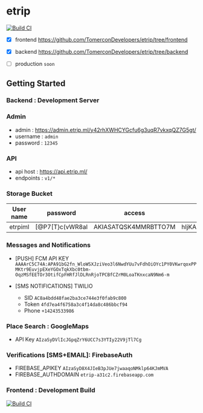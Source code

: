 # etrip


[![Build CI](https://img.shields.io/badge/download%20apk-v0.9-green.svg)](https://github.com/TomerconDevelopers/etrip/releases/download/v0.9-beta/app-release.apk)

- [x] frontend  https://github.com/TomerconDevelopers/etrip/tree/frontend

- [x] backend https://github.com/TomerconDevelopers/etrip/tree/backend

- [ ] production `soon`
## Getting Started

### Backend : Development Server
 
  ### Admin
 - admin : https://admin.etrip.ml/y42rhXWHCYGcfu6g3uqR7vkxqQZ7G5gt/
 - username : `admin`
 - password : `12345`
 
  ### API
  - api host : https://api.etrip.ml/
  - endpoints : `v1/*`
  
  ### Storage Bucket
  |User name 	| password 	| access 	| secret 	| login link 	|
|:---------:	|:--------:	|:------:	|:------:	|:----------:	|
|     etrpiml      	|    [@P7[T}c(vWR8al      	|    AKIASATQSK4MMRBTTO7M    	|       hIjKALJDkmiNypQdc0qVu8wwlk7L6DOTahPJPgfu 	|      https://138748778264.signin.aws.amazon.com/console      	|

 ### Messages and Notifications
 - [PUSH] FCM API KEY `AAAArC5C74A:APA91bG2fn_WloWSXJziVeo3l6NwdYUu7vFdhOiOYc1PY0VKwrqoxPPMKtr9EuvjpEXeYGOxTqkXbc0tbm-OqzMSfEETOr3OtifCpFHRfJlDLRnRjoTPCBfCZrM0LoaTKnxcaN9Nm6-m`
 
 - [SMS NOTIFICATIONS] TWILIO 
   - SID `AC8a4bdd48fae2ba3ce744e3f0fab9c800`
   - Token `4fd7ea4f6758a3c4f14da8c486bbcf94`
   - Phone `+14243533986`

### Place Search : GoogleMaps
 - API Key `AIzaSyDVlIcJGpqZrY6UCC7s3YTIy22V9jTl7Cg`

### Verifications [SMS+EMAIL]: FirebaseAuth
- FIREBASE_APIKEY `AIzaSyD8X4JIeB3pJUe7jwaaqoNMklp64KJmMVA`
- FIREBASE_AUTHDOMAIN `etrip-a31c2.firebaseapp.com`

### Frontend : Development Build

[![Build CI](https://github.com/TomerconDevelopers/etrip/workflows/Flutter%20CI/badge.svg)](https://github.com/TomerconDevelopers/etrip/actions)





